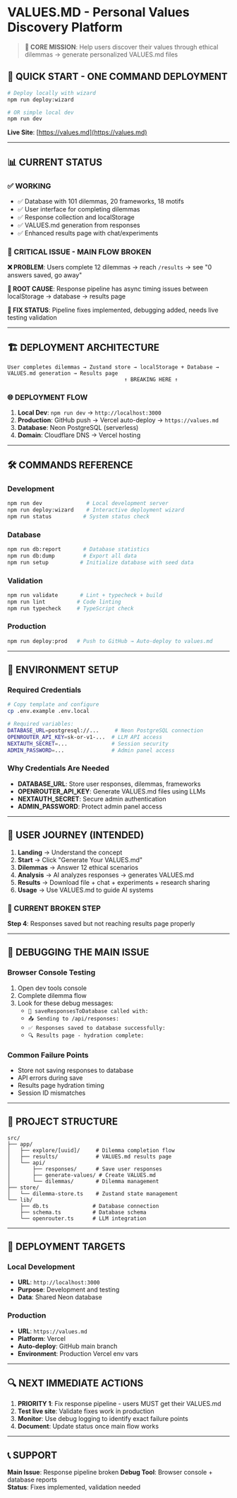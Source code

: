 # VALUES.MD - Personal Values Discovery Platform

> **🎯 CORE MISSION**: Help users discover their values through ethical dilemmas → generate personalized VALUES.md files

## 🚀 QUICK START - ONE COMMAND DEPLOYMENT

```bash
# Deploy locally with wizard
npm run deploy:wizard

# OR simple local dev
npm run dev
```

**Live Site**: [https://values.md](https://values.md)

---

## 📊 CURRENT STATUS

### ✅ WORKING
- ✅ Database with 101 dilemmas, 20 frameworks, 18 motifs
- ✅ User interface for completing dilemmas  
- ✅ Response collection and localStorage
- ✅ VALUES.md generation from responses
- ✅ Enhanced results page with chat/experiments

### 🚨 CRITICAL ISSUE - MAIN FLOW BROKEN
**❌ PROBLEM**: Users complete 12 dilemmas → reach `/results` → see "0 answers saved, go away"

**🔧 ROOT CAUSE**: Response pipeline has async timing issues between localStorage → database → results page

**🎯 FIX STATUS**: Pipeline fixes implemented, debugging added, needs live testing validation

---

## 🏗️ DEPLOYMENT ARCHITECTURE

```
User completes dilemmas → Zustand store → localStorage + Database → VALUES.md generation → Results page
                                     ↑ BREAKING HERE ↑
```

### 🌐 DEPLOYMENT FLOW
1. **Local Dev**: `npm run dev` → `http://localhost:3000`
2. **Production**: GitHub push → Vercel auto-deploy → `https://values.md`
3. **Database**: Neon PostgreSQL (serverless)
4. **Domain**: Cloudflare DNS → Vercel hosting

---

## 🛠️ COMMANDS REFERENCE

### Development
```bash
npm run dev              # Local development server
npm run deploy:wizard    # Interactive deployment wizard
npm run status          # System status check
```

### Database
```bash
npm run db:report       # Database statistics
npm run db:dump         # Export all data
npm run setup          # Initialize database with seed data
```

### Validation
```bash
npm run validate       # Lint + typecheck + build
npm run lint          # Code linting
npm run typecheck     # TypeScript check
```

### Production
```bash
npm run deploy:prod   # Push to GitHub → Auto-deploy to values.md
```

---

## 🔧 ENVIRONMENT SETUP

### Required Credentials
```bash
# Copy template and configure
cp .env.example .env.local

# Required variables:
DATABASE_URL=postgresql://...     # Neon PostgreSQL connection
OPENROUTER_API_KEY=sk-or-v1-...  # LLM API access  
NEXTAUTH_SECRET=...              # Session security
ADMIN_PASSWORD=...               # Admin panel access
```

### Why Credentials Are Needed
- **DATABASE_URL**: Store user responses, dilemmas, frameworks
- **OPENROUTER_API_KEY**: Generate VALUES.md files using LLMs
- **NEXTAUTH_SECRET**: Secure admin authentication
- **ADMIN_PASSWORD**: Protect admin panel access

---

## 🎯 USER JOURNEY (INTENDED)

1. **Landing** → Understand the concept
2. **Start** → Click "Generate Your VALUES.md"  
3. **Dilemmas** → Answer 12 ethical scenarios
4. **Analysis** → AI analyzes responses → generates VALUES.md
5. **Results** → Download file + chat + experiments + research sharing
6. **Usage** → Use VALUES.md to guide AI systems

### 🚨 CURRENT BROKEN STEP
**Step 4**: Responses saved but not reaching results page properly

---

## 🔬 DEBUGGING THE MAIN ISSUE

### Browser Console Testing
1. Open dev tools console
2. Complete dilemma flow  
3. Look for these debug messages:
   - `💾 saveResponsesToDatabase called with:`
   - `📤 Sending to /api/responses:`
   - `✅ Responses saved to database successfully:`
   - `🔍 Results page - hydration complete:`

### Common Failure Points
- Store not saving responses to database
- API errors during save
- Results page hydration timing
- Session ID mismatches

---

## 📁 PROJECT STRUCTURE

```
src/
├── app/
│   ├── explore/[uuid]/     # Dilemma completion flow
│   ├── results/            # VALUES.md results page
│   └── api/
│       ├── responses/      # Save user responses  
│       ├── generate-values/ # Create VALUES.md
│       └── dilemmas/       # Dilemma management
├── store/
│   └── dilemma-store.ts    # Zustand state management
└── lib/
    ├── db.ts              # Database connection
    ├── schema.ts          # Database schema
    └── openrouter.ts      # LLM integration
```

---

## 🚀 DEPLOYMENT TARGETS

### Local Development
- **URL**: `http://localhost:3000`
- **Purpose**: Development and testing
- **Data**: Shared Neon database

### Production
- **URL**: `https://values.md`
- **Platform**: Vercel
- **Auto-deploy**: GitHub main branch
- **Environment**: Production Vercel env vars

---

## 🔍 NEXT IMMEDIATE ACTIONS

1. **PRIORITY 1**: Fix response pipeline - users MUST get their VALUES.md
2. **Test live site**: Validate fixes work in production
3. **Monitor**: Use debug logging to identify exact failure points
4. **Document**: Update status once main flow works

---

## 📞 SUPPORT

**Main Issue**: Response pipeline broken
**Debug Tool**: Browser console + database reports  
**Status**: Fixes implemented, validation needed

